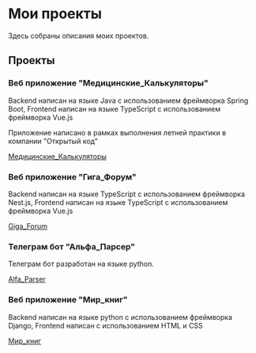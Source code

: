 # Мои проекты

Здесь собраны описания моих проектов.

## Проекты

### Веб приложение "Медицинские_Калькуляторы"

Backend написан на языке Java с использованием фреймворка Spring Boot, Frontend написан на языке TypeScript с использованием фреймворка Vue.js

Приложение написано в рамках выполнения летней практики в компании "Открытый код"

[Медицинские_Калькуляторы](https://github.com/golosoman/Projects/tree/master/Medical_Calculator_Spring_Boot)

### Веб приложение "Гига_Форум"

Backend написан на языке TypeScript с использованием фреймворка Nest.js, Frontend написан на языке TypeScript с использованием фреймворка Vue.js

[Giga_Forum](https://github.com/golosoman/Projects/tree/master/Giga_Forum)

### Телеграм бот "Альфа_Парсер"

Телеграм бот разработан на языке python.

[Alfa_Parser](https://github.com/golosoman/Projects/tree/master/Alfa_Parsere)

### Веб приложение "Мир_книг"

Backend написан на языке python с использованием фреймворка Django, Frontend написан c использованием HTML и CSS

[Мир_книг](https://github.com/golosoman/django_world_book)
